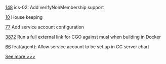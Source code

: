 
[148](https://github.com/hyperledger-labs/yui-ibc-solidity/pull/148) ics-02: Add verifyNonMembership support

[10](https://github.com/hyperledger-labs/mosaique-decentralized-workflows/pull/10) House keeping

[77](https://github.com/hyperledger-labs/fabric-builder-k8s/pull/77) Add service account configuration

[3872](https://github.com/hyperledger/fabric/pull/3872) Run a full external link for CGO against musl when building in Docker

[66](https://github.com/hyperledger-labs/fabric-opssc/pull/66) feat(agent): Allow service account to be set up in CC server chart


[See more >>>](https://start-here.hyperledger.org/pull-requests)
